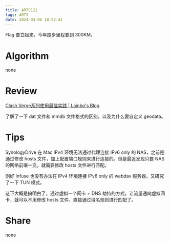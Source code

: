 ```yaml
---
title: ARTS121
tags: ARTS
date: 2024-03-06 18:52:41
---
```


Flag 要立起来。今年跑步里程要到 300KM。

<!--more-->

# Algorithm

none

# Review

[Clash Verge系列使用最佳实践 | Lainbo's Blog](https://lainbo.com/article/clash-config)

了解了一下 dat 文件和 mmdb 文件格式的区别，以及为什么要自定义 geodata。

# Tips

SynologyDrive 在 Mac IPv4 环境无法通过代理连接 IPv6 only 的 NAS，之前是通过修改 hosts 文件，加上配置端口规则来进行连接的。但是最近发现只要 NAS 的网络前缀一变，就需要修改 hosts 文件进行匹配。

刚好 Infuse 也没有办法在 IPv4 环境连接 IPv6 only 的 webdav 服务器。又研究了一下 TUN 模式。

这下大概是搞明白了，通过虚拟一个网卡 + DNS 劫持的方式，让流量通向虚拟网卡，就可以不用修改 hosts 文件，直接通过域名规则进行匹配了。

# Share

none
